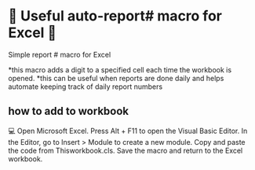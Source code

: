# 💸 Useful auto-report# macro for Excel 💸
Simple report # macro for Excel 

*this macro adds a digit to a specified cell each time the workbook is opened.
*this can be useful when reports are done daily and helps automate keeping track of daily report numbers

## how to add to workbook
  💻 Open Microsoft Excel.
Press Alt + F11 to open the Visual Basic Editor.
In the Editor, go to Insert > Module to create a new module.
Copy and paste the code from Thisworkbook.cls.
Save the macro and return to the Excel workbook.


